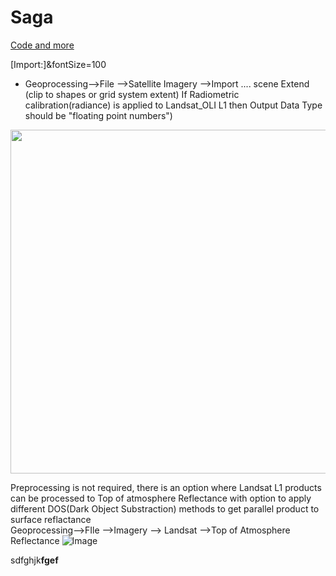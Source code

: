 # Saga

[Code and more](https://docs.google.com/document/d/1GPtPFcteq4Acpxi92wx8Xh0RLyAXM6RzKxIIifj8RAo/edit?usp=sharing)

[Import:]&fontSize=100

- Geoprocessing-->File -->Satellite Imagery -->Import .... scene
Extend (clip to shapes or grid system extent) 
If Radiometric calibration(radiance) is applied to Landsat_OLI L1 then Output Data Type should be "floating point numbers")

<img src="https://user-images.githubusercontent.com/111765142/188313379-32e0162b-dac1-4631-84e4-92fabbbfe35b.png" width="550" >

Preprocessing is not required, there is an option where Landsat L1 products can be processed to Top of atmosphere Reflectance with option to apply different DOS(Dark Object Substraction) methods to get parallel product to surface reflactance    
         Geoprocessing-->FIle -->Imagery --> Landsat -->Top of Atmosphere Reflectance
![Image](https://user-images.githubusercontent.com/111765142/187009250-c61e74d4-4615-45e5-9690-172303524c04.png)

sdfghjk**fgef**
